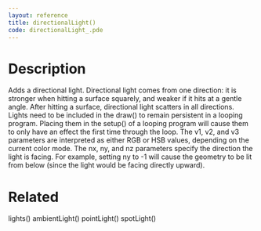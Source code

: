 ```yaml
---
layout: reference
title: directionalLight()
code: directionalLight_.pde
---
```


# Description

Adds a directional light. Directional light comes from one direction: it is stronger when hitting a surface squarely, and weaker if it hits at a gentle angle. After hitting a surface, directional light scatters in all directions. Lights need to be included in the draw() to remain persistent in a looping program. Placing them in the setup() of a looping program will cause them to only have an effect the first time through the loop. The v1, v2, and v3 parameters are interpreted as either RGB or HSB values, depending on the current color mode. The nx, ny, and nz parameters specify the direction the light is facing. For example, setting ny to -1 will cause the geometry to be lit from below (since the light would be facing directly upward).

# Related

lights()
ambientLight()
pointLight()
spotLight()

